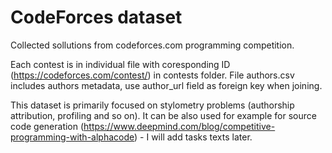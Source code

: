 # CodeForces dataset
Collected sollutions from codeforces.com programming competition.

Each contest is in individual file with coresponding ID (https://codeforces.com/contest/<ID>) in contests folder.
File authors.csv includes authors metadata, use author_url field as foreign key when joining.
  
This dataset is primarily focused on stylometry problems (authorship attribution, profiling and so on). It can be also used for example for source code generation (https://www.deepmind.com/blog/competitive-programming-with-alphacode) - I will add tasks texts later.

